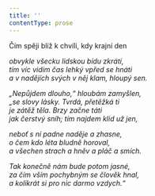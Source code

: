 ```yaml
---
title: ''
contentType: prose
---
```


<section>

Čím spěji blíž k chvíli, kdy krajní den

_obvykle všecku lidskou bídu zkrátí,  
tím víc vidím čas lehký vpřed se hnáti  
a v nadějích svých v něj klam, hloupý sen._

</section>

<section>

_„Nepůjdem dlouho,“ hloubám zamyšlen,  
„se slovy lásky. Tvrdá, přetěžká ti  
je zátěž těla. Brzy začne táti  
jak čerstvý sníh; tím najdem klid už jen,_

</section>

<section>

_neboť s ní padne naděje a zhasne,  
o čem kdo léta bludně horoval,  
a všechen strach a hněv a pláč a smích._

</section>

<section>

_Tak konečně nám bude potom jasné,  
za čím vším pochybným se člověk hnal,  
a kolikrát si pro nic darmo vzdych.“_

</section>
